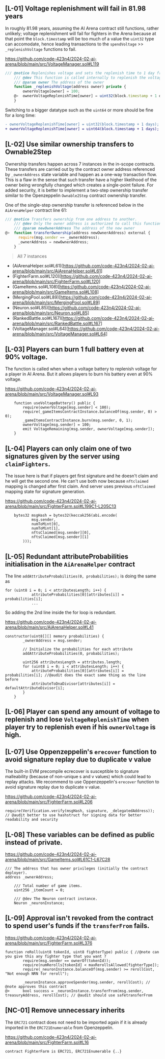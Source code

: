 ## [L-01] Voltage replenishment will fail in 81.98 years

In roughly 81.98 years, assuming the AI Arena contract still functions, rather unlikely; voltage replenishment will fail for fighters in the Arena because at that point the `block.timestamp` will be too much of a value the `uint32` type can accomodate, hence leading transactions to the `spendVoltage` >> `_replenishVoltage` functions to fail.

https://github.com/code-423n4/2024-02-ai-arena/blob/main/src/VoltageManager.sol#L119

```js
/// @notice Replenishes voltage and sets the replenish time to 1 day from now
    /// @dev This function is called internally to replenish the voltage for the owner.
    /// @param owner The address of the owner
    function _replenishVoltage(address owner) private {
        ownerVoltage[owner] = 100;
    @>  ownerVoltageReplenishTime[owner] = uint32(block.timestamp + 1 days); // @audit-info will fail in 81.98 years
    }
```

Switching to a bigger datatype such as the `uint64` or more should be fine for a long time:

```diff
- ownerVoltageReplenishTime[owner] = uint32(block.timestamp + 1 days);
+ ownerVoltageReplenishTime[owner] = uint64(block.timestamp + 1 days);
```

## [L-02] Use similar ownership transfers to Ownable2Step

Ownership transfers happen across 7 instances in the in-scope contracts. These transfers are carried out by the contract owner address referenced by `_ownerAddress` state variable and happen as a one-way transaction flow. This is a flaw in the sense that such transfer have a higher likelihood of the owner being wrongfully changed which creates a single-point failure. For added security, it is better to implement a two-step ownership transfer similar to the Openzeppelin `Ownable2Step` contract ownership transfer.

One of the single-step ownership transfer is referenced below in the `AiArenaHelper` contract line 61:

```js
/// @notice Transfers ownership from one address to another.
    /// @dev Only the owner address is authorized to call this function.
    /// @param newOwnerAddress The address of the new owner
@>  function transferOwnership(address newOwnerAddress) external {
      require(msg.sender == _ownerAddress);
      _ownerAddress = newOwnerAddress;
    }
```

> All 7 instances

- (AiArenaHelper.sol#L61)[https://github.com/code-423n4/2024-02-ai-arena/blob/main/src/AiArenaHelper.sol#L61]
- (FighterFarm.sol#L120)[https://github.com/code-423n4/2024-02-ai-arena/blob/main/src/FighterFarm.sol#L120]
- (GameItems.sol#L108)[https://github.com/code-423n4/2024-02-ai-arena/blob/main/src/GameItems.sol#L108]
- (MergingPool.sol#L89)[https://github.com/code-423n4/2024-02-ai-arena/blob/main/src/MergingPool.sol#L89]
- (Neuron.sol#L85)[https://github.com/code-423n4/2024-02-ai-arena/blob/main/src/Neuron.sol#L85]
- (RankedBattle.sol#L167)[https://github.com/code-423n4/2024-02-ai-arena/blob/main/src/RankedBattle.sol#L167]
- (VoltageManager.sol#L64)[https://github.com/code-423n4/2024-02-ai-arena/blob/main/src/VoltageManager.sol#L64]

## [L-03] Players can burn 1 full battery even at 90% voltage.

The function is called when when a voltage battery to replenish voltage for a player in AI Arena. But it allows players to burn his battery even at 90% voltage.

https://github.com/code-423n4/2024-02-ai-arena/blob/main/src/VoltageManager.sol#L93

```solidity
    function useVoltageBattery() public {
        require(ownerVoltage[msg.sender] < 100);
        require(_gameItemsContractInstance.balanceOf(msg.sender, 0) > 0);
        _gameItemsContractInstance.burn(msg.sender, 0, 1);
        ownerVoltage[msg.sender] = 100;
        emit VoltageRemaining(msg.sender, ownerVoltage[msg.sender]);
    }

```

## [L-04] Players can only claim one of two signatures given by the server using `claimFighters`.

The issue here is that if players get first signature and he doesn't claim and he will get the second one. He can't use both now because `nftclaimed` mapping is changed after first claim. And server uses previous `nftClaimed` mapping state for signature generation.

https://github.com/code-423n4/2024-02-ai-arena/blob/main/src/FighterFarm.sol#L199C1-L205C13

```solidity
    bytes32 msgHash = bytes32(keccak256(abi.encode(
            msg.sender,
            numToMint[0],
            numToMint[1],
            nftsClaimed[msg.sender][0],
            nftsClaimed[msg.sender][1]
        )));
```

## [L-05] Redundant attributeProbabilities initialisation in the `AiArenaHelper` contract

The line `addAttributeProbabilities(0, probabilities);` is doing the same as

```solidity
for (uint8 i = 0; i < attributesLength; i++) {
            attributeProbabilities[0][attributes[i]] = probabilities[i];
            ...
```

So adding the 2nd line inside the for loop is redundant.

https://github.com/code-423n4/2024-02-ai-arena/blob/main/src/AiArenaHelper.sol#L41

```solidity
constructor(uint8[][] memory probabilities) {
        _ownerAddress = msg.sender;

        // Initialize the probabilities for each attribute
        addAttributeProbabilities(0, probabilities);

        uint256 attributesLength = attributes.length;
        for (uint8 i = 0; i < attributesLength; i++) {
            attributeProbabilities[0][attributes[i]] = probabilities[i]; //@audit does the exact same thing as the line before
            attributeToDnaDivisor[attributes[i]] = defaultAttributeDivisor[i];
        }
    }
```

## [L-06] Player can spend any amount of voltage to replenish and lose `VoltageReplenishTime` when player try to replenish even if his `ownerVoltage` is high.

## [L-07] Use Oppenzeppelin's `erecover` function to avoid signature replay due to duplicate v value

The built-in EVM precompile ecrecover is susceptible to signature malleability (because of non-unique s and v values) which could lead to replay attacks. We recommend to use Oppenzeppelin's `erecover` function to avoid signature replay due to duplicate v value.

https://github.com/code-423n4/2024-02-ai-arena/blob/main/src/FighterFarm.sol#L206

```solidity
require(Verification.verify(msgHash, signature, _delegatedAddress)); // @audit better to use hashstruct for signing data for better readability and security
```

## [L-08] These variables can be defined as public instead of private.

https://github.com/code-423n4/2024-02-ai-arena/blob/main/src/GameItems.sol#L61C1-L67C28

```solidity
/// The address that has owner privileges (initially the contract deployer).
address _ownerAddress;

    /// Total number of game items.
    uint256 _itemCount = 0;

    /// @dev The Neuron contract instance.
    Neuron _neuronInstance;
```

## [L-09] Approval isn't revoked from the contract to spend user's funds if the `transferFrom` fails.

https://github.com/code-423n4/2024-02-ai-arena/blob/main/src/FighterFarm.sol#L376
```solidity 
function reRoll(uint8 tokenId, uint8 fighterType) public { //@note can you give this any fighter type that you want ?
        require(msg.sender == ownerOf(tokenId));
        require(numRerolls[tokenId] < maxRerollsAllowed[fighterType]);
        require(_neuronInstance.balanceOf(msg.sender) >= rerollCost, "Not enough NRN for reroll");

        _neuronInstance.approveSpender(msg.sender, rerollCost); // @note approves this contract
@>      bool success = _neuronInstance.transferFrom(msg.sender, treasuryAddress, rerollCost); // @audit should use safetransferFrom

```

## [NC-01] Remove unnecessary inherits
The `ERC721` contract does not need to be imported again if it is already imported in the `ERC721Enumerable` from Openzeppelin. 
 
https://github.com/code-423n4/2024-02-ai-arena/blob/main/src/FighterFarm.sol#L16
```solidity
contract FighterFarm is ERC721, ERC721Enumerable {..}
```
